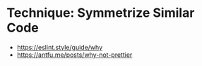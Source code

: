 # Technique: Symmetrize Similar Code

- https://eslint.style/guide/why
- https://antfu.me/posts/why-not-prettier